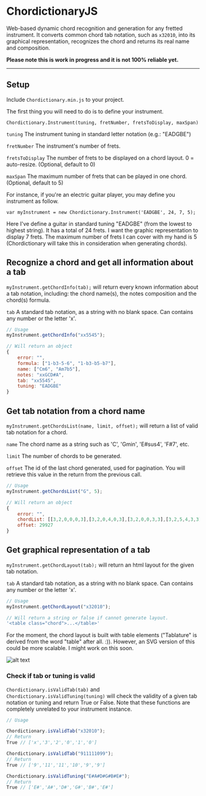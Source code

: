ChordictionaryJS
======

Web-based dynamic chord recognition and generation for any fretted instrument.
It converts common chord tab notation, such as `x32010`, into its graphical representation, recognizes the chord and returns its real name and composition.

**Please note this is work in progress and it is not 100% reliable yet.**

***

## Setup

Include `Chordictionary.min.js` to your project.

The first thing you will need to do is to define your instrument.

`Chordictionary.Instrument(tuning, fretNumber, fretsToDisplay, maxSpan)`

`tuning` The instrument tuning in standard letter notation (e.g.: "EADGBE")

`fretNumber` The instrument's number of frets.

`fretsToDisplay` The number of frets to be displayed on a chord layout. 0 = auto-resize. (Optional, default to 0)

`maxSpan` The maximum number of frets that can be played in one chord. (Optional, default to 5)



For instance, if you're an electric guitar player, you may define you instrument as follow.

`var myInstrument = new Chordictionary.Instrument('EADGBE', 24, 7, 5);`

Here I've define a guitar in standard tuning "EADGBE" (from the lowest to highest string). It has a total of 24 frets.
I want the graphic representation to display 7 frets.
The maximum number of frets I can cover with my hand is 5 (Chordictionary will take this in consideration when generating chords).

## Recognize a chord and get all information about a tab

`myInstrument.getChordInfo(tab);` will return every known information about a tab notation, including: the chord name(s), the notes composition and the chord(s) formula.

`tab` A standard tab notation, as a string with no blank space. Can contains any number or the letter 'x'.

```javascript
// Usage
myInstrument.getChordInfo("xx5545");

// Will return an object
{
	error: "",
	formula: ["1-b3-5-6", "1-b3-b5-b7"],
	name: ["Cm6", "Am7b5"],
	notes: "xxGCD#A",
	tab: "xx5545",
	tuning: "EADGBE"
}
```

## Get tab notation from a chord name

`myInstrument.getChordsList(name, limit, offset);` will return a list of valid tab notation for a chord.

`name` The chord name as a string such as 'C', 'Gmin', 'E#sus4', 'F#7', etc.

`limit` The number of chords to be generated.

`offset` The id of the last chord generated, used for pagination. You will retrieve this value in the return from the previous call.

```javascript
// Usage
myInstrument.getChordsList("G", 5);

// Will return an object
{
	error: "",
	chordList: [[3,2,0,0,0,3],[3,2,0,4,0,3],[3,2,0,0,3,3],[3,2,5,4,3,3],[3,5,5,4,3,3]],
	offset: 29927
}
```

## Get graphical representation of a tab

`myInstrument.getChordLayout(tab);` will return an html layout for the given tab notation.

`tab` A standard tab notation, as a string with no blank space. Can contains any number or the letter 'x'.

```javascript
// Usage
myInstrument.getChordLayout("x32010");

// Will return a string or false if cannot generate layout.
'<table class="chord">...</table>'
```

For the moment, the chord layout is built with table elements ("Tablature" is derived from the word "table" after all. :)).
However, an SVG version of this could be more scalable. I might work on this soon.

![alt text](http://git.hubertfauconnier.com/img/chord.png "")

### Check if tab or tuning is valid

`Chordictionary.isValidTab(tab)` and `Chordictionary.isValidTuning(tuning)` will check the validity of a given tab notation or tuning and return True or False.
Note that these functions are completely unrelated to your instrument instance.

```javascript
// Usage

Chordictionary.isValidTab("x32010");
// Return
True // ['x','3','2','0','1','0']

Chordictionary.isValidTab("911111099");
// Return
True // ['9','11','11','10','9','9']

Chordictionary.isValidTuning("E#A#D#G#B#E#");
// Return
True // ['E#','A#','D#','G#','B#','E#']
```
